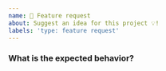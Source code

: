 ```yaml
---
name: 🚀 Feature request
about: Suggest an idea for this project 💡!
labels: 'type: feature request'
---
```


<!-- ⚠️ If you do not respect this template, your issue will be closed -->
<!-- ⚠️ Make sure to browse the opened and closed issues to confirm this idea does not exist. -->

### What is the expected behavior?

